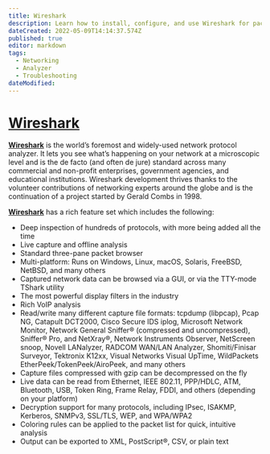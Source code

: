 ```yaml
---
title: Wireshark
description: Learn how to install, configure, and use Wireshark for packet analysis on various platforms. Understand the basics of packet capture filters and decoding protocols like HTTP, DNS, TCP/IP, and more.
dateCreated: 2022-05-09T14:14:37.574Z
published: true
editor: markdown
tags:
  - Networking
  - Analyzer
  - Troubleshooting
dateModified: 
---
```

# [Wireshark](https://www.wireshark.org/)


[**Wireshark**](https://www.wireshark.org/) is the world’s foremost and widely-used network protocol analyzer. It lets you see what’s happening on your network at a microscopic level and is the de facto (and often de jure) standard across many commercial and non-profit enterprises, government agencies, and educational institutions. Wireshark development thrives thanks to the volunteer contributions of networking experts around the globe and is the continuation of a project started by Gerald Combs in 1998.

[**Wireshark**](https://www.wireshark.org/) has a rich feature set which includes the following:

-   Deep inspection of hundreds of protocols, with more being added all the time
-   Live capture and offline analysis
-   Standard three-pane packet browser
-   Multi-platform: Runs on Windows, Linux, macOS, Solaris, FreeBSD, NetBSD, and many others
-   Captured network data can be browsed via a GUI, or via the TTY-mode TShark utility
-   The most powerful display filters in the industry
-   Rich VoIP analysis
-   Read/write many different capture file formats: tcpdump (libpcap), Pcap NG, Catapult DCT2000, Cisco Secure IDS iplog, Microsoft Network Monitor, Network General Sniffer® (compressed and uncompressed), Sniffer® Pro, and NetXray®, Network Instruments Observer, NetScreen snoop, Novell LANalyzer, RADCOM WAN/LAN Analyzer, Shomiti/Finisar Surveyor, Tektronix K12xx, Visual Networks Visual UpTime, WildPackets EtherPeek/TokenPeek/AiroPeek, and many others
-   Capture files compressed with gzip can be decompressed on the fly
-   Live data can be read from Ethernet, IEEE 802.11, PPP/HDLC, ATM, Bluetooth, USB, Token Ring, Frame Relay, FDDI, and others (depending on your platform)
-   Decryption support for many protocols, including IPsec, ISAKMP, Kerberos, SNMPv3, SSL/TLS, WEP, and WPA/WPA2
-   Coloring rules can be applied to the packet list for quick, intuitive analysis
-   Output can be exported to XML, PostScript®, CSV, or plain text
